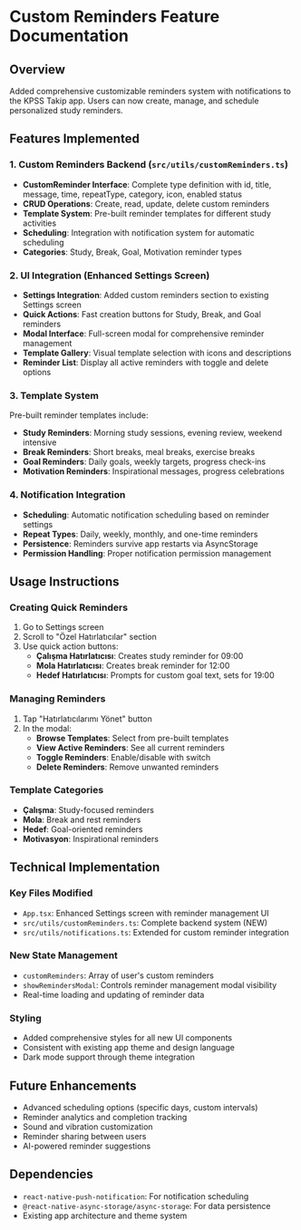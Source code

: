 # Custom Reminders Feature Documentation

## Overview
Added comprehensive customizable reminders system with notifications to the KPSS Takip app. Users can now create, manage, and schedule personalized study reminders.

## Features Implemented

### 1. Custom Reminders Backend (`src/utils/customReminders.ts`)
- **CustomReminder Interface**: Complete type definition with id, title, message, time, repeatType, category, icon, enabled status
- **CRUD Operations**: Create, read, update, delete custom reminders
- **Template System**: Pre-built reminder templates for different study activities
- **Scheduling**: Integration with notification system for automatic scheduling
- **Categories**: Study, Break, Goal, Motivation reminder types

### 2. UI Integration (Enhanced Settings Screen)
- **Settings Integration**: Added custom reminders section to existing Settings screen
- **Quick Actions**: Fast creation buttons for Study, Break, and Goal reminders
- **Modal Interface**: Full-screen modal for comprehensive reminder management
- **Template Gallery**: Visual template selection with icons and descriptions
- **Reminder List**: Display all active reminders with toggle and delete options

### 3. Template System
Pre-built reminder templates include:
- **Study Reminders**: Morning study sessions, evening review, weekend intensive
- **Break Reminders**: Short breaks, meal breaks, exercise breaks
- **Goal Reminders**: Daily goals, weekly targets, progress check-ins
- **Motivation Reminders**: Inspirational messages, progress celebrations

### 4. Notification Integration
- **Scheduling**: Automatic notification scheduling based on reminder settings
- **Repeat Types**: Daily, weekly, monthly, and one-time reminders
- **Persistence**: Reminders survive app restarts via AsyncStorage
- **Permission Handling**: Proper notification permission management

## Usage Instructions

### Creating Quick Reminders
1. Go to Settings screen
2. Scroll to "Özel Hatırlatıcılar" section
3. Use quick action buttons:
   - **Çalışma Hatırlatıcısı**: Creates study reminder for 09:00
   - **Mola Hatırlatıcısı**: Creates break reminder for 12:00
   - **Hedef Hatırlatıcısı**: Prompts for custom goal text, sets for 19:00

### Managing Reminders
1. Tap "Hatırlatıcılarımı Yönet" button
2. In the modal:
   - **Browse Templates**: Select from pre-built templates
   - **View Active Reminders**: See all current reminders
   - **Toggle Reminders**: Enable/disable with switch
   - **Delete Reminders**: Remove unwanted reminders

### Template Categories
- **Çalışma**: Study-focused reminders
- **Mola**: Break and rest reminders  
- **Hedef**: Goal-oriented reminders
- **Motivasyon**: Inspirational reminders

## Technical Implementation

### Key Files Modified
- `App.tsx`: Enhanced Settings screen with reminder management UI
- `src/utils/customReminders.ts`: Complete backend system (NEW)
- `src/utils/notifications.ts`: Extended for custom reminder integration

### New State Management
- `customReminders`: Array of user's custom reminders
- `showRemindersModal`: Controls reminder management modal visibility
- Real-time loading and updating of reminder data

### Styling
- Added comprehensive styles for all new UI components
- Consistent with existing app theme and design language
- Dark mode support through theme integration

## Future Enhancements
- Advanced scheduling options (specific days, custom intervals)
- Reminder analytics and completion tracking
- Sound and vibration customization
- Reminder sharing between users
- AI-powered reminder suggestions

## Dependencies
- `react-native-push-notification`: For notification scheduling
- `@react-native-async-storage/async-storage`: For data persistence
- Existing app architecture and theme system